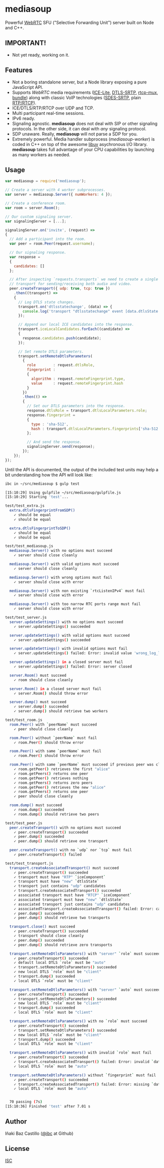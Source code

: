 # mediasoup

Powerful [WebRTC](http://www.webrtc.org/) SFU ("Selective Forwarding Unit") server built on Node and C++.


## IMPORTANT!

* Not yet ready, working on it.


## Features

* Not a boring standalone server, but a Node library exposing a pure JavaScript API.
* Supports *WebRTC* media requirements ([ICE-Lite](http://tools.ietf.org/html/rfc5245), [DTLS-SRTP](http://tools.ietf.org/html/rfc5764), [rtcp-mux](http://tools.ietf.org/html/rfc5761), [bundle](http://tools.ietf.org/html/draft-ietf-mmusic-sdp-bundle-negotiation)) along with classic VoIP technologies ([SDES-SRTP](http://tools.ietf.org/html/rfc4568), plain [RTP/RTCP](http://tools.ietf.org/html/rfc3550)).
* ICE/DTLS/RTP/RTCP over UDP and TCP.
* Multi participant real-time sessions.
* IPv6 ready.
* Signaling agnostic. **mediasoup** does not deal with SIP or other signaling protocols. In the other side, it can deal with *any* signaling protocol.
* SDP unaware. Really, **mediasoup** will not parse a SDP for you.
* Extremely powerful. Media handler subprocess (*mediasoup-worker*) is coded in C++ on top of the awesome [libuv](https://github.com/libuv/libuv) asychronous I/O library. **mediasoup** takes full advantage of your CPU capabilities by launching as many workers as needed.


## Usage

```javascript
var mediasoup = require('mediasoup');

// Create a server with 4 worker subprocesses.
var server = mediasoup.Server({ numWorkers: 4 });

// Create a conference room.
var room = server.Room();

// Our custom signaling server.
var signalingServer = [...];

signalingServer.on('invite', (request) =>
{
  // Add a participant into the room.
  var peer = room.Peer(request.username);

  // Our signaling response.
  var response =
  {
    candidates: []
  };

  // After inspecting `requests.transports` we need to create a single
  // transport for sending/receiving both audio and video.
  peer.createTransport({ udp: true, tcp: true })
    .then((transport) =>
    {
      // Log DTLS state changes.
      transport.on('dtlsstatechange', (data) => {
        console.log('transport "dtlsstatechange" event [data.dtlsState:%s]', data.dtlsState);
      });

      // Append our local ICE candidates into the response.
      transport.iceLocalCandidates.forEach((candidate) =>
      {
        response.candidates.push(candidate);
      });

      // Set remote DTLS parameters.
      transport.setRemoteDtlsParameters(
        {
          role        : request.dtlsRole,
          fingerprint :
          {
            algorithm : request.remoteFingerprint.type,
            value     : request.remoteFingerprint.hash
          }
        })
        .then(() =>
        {
          // Set our DTLS parameters into the response.
          response.dtlsRole = transport.dtlsLocalParameters.role;
          response.fingerprint =
          {
            type : 'sha-512',
            hash : transport.dtlsLocalParameters.fingerprints['sha-512']
          };

          // And send the response.
          signalingServer.send(response);
        });
    });
});
```

Until the API is documented, the output of the included test units may help a bit understanding how the API will look like:

```bash
ibc in ~/src/mediasoup $ gulp test

[15:10:29] Using gulpfile ~/src/mediasoup/gulpfile.js
[15:10:29] Starting 'test'...

test/test_extra.js
  extra.dtlsFingerprintFromSDP()
    ✓ should be equal
    ✓ should be equal

  extra.dtlsFingerprintToSDP()
    ✓ should be equal
    ✓ should be equal

test/test_mediasoup.js
  mediasoup.Server() with no options must succeed
    ✓ server should close cleanly

  mediasoup.Server() with valid options must succeed
    ✓ server should close cleanly

  mediasoup.Server() with wrong options must fail
    ✓ server should close with error

  mediasoup.Server() with non existing `rtcListenIPv4` must fail
    ✓ server should close with error

  mediasoup.Server() with too narrow RTC ports range must fail
    ✓ server should close with error

test/test_server.js
  server.updateSettings() with no options must succeed
    ✓ server.updateSettings() succeeded

  server.updateSettings() with valid options must succeed
    ✓ server.updateSettings() succeeded

  server.updateSettings() with invalid options must fail
    ✓ server.updateSettings() failed: Error: invalid value 'wrong_log_level' for logLevel

  server.updateSettings() in a closed server must fail
    ✓ server.updateSettings() failed: Error: server closed

  server.Room() must succeed
    ✓ room should close cleanly

  server.Room() in a closed server must fail
    ✓ server.Room() should throw error

  server.dump() must succeed
    ✓ server.dump() succeeded
    ✓ server.dump() should retrieve two workers

test/test_room.js
  room.Peer() with `peerName` must succeed
    ✓ peer should close cleanly

  room.Peer() without `peerName` must fail
    ✓ room.Peer() should throw error

  room.Peer() with same `peerName` must fail
    ✓ room.Peer() should throw error

  room.Peer() with same `peerName` must succeed if previous peer was closed before
    ✓ room.getPeer() retrieves the first "alice"
    ✓ room.getPeers() returns one peer
    ✓ room.getPeer() retrieves nothing
    ✓ room.getPeers() returns zero peers
    ✓ room.getPeer() retrieves the new "alice"
    ✓ room.getPeers() returns one peer
    ✓ peer should close cleanly

  room.dump() must succeed
    ✓ room.dump() succeeded
    ✓ room.dump() should retrieve two peers

test/test_peer.js
  peer.createTransport() with no options must succeed
    ✓ peer.createTransport() succeeded
    ✓ peer.dump() succeeded
    ✓ peer.dump() should retrieve one transport

  peer.createTransport() with no `udp` nor `tcp` must fail
    ✓ peer.createTransport() failed

test/test_transport.js
  transport.createAssociatedTransport() must succeed
    ✓ peer.createTransport() succeeded
    ✓ transport must have "RTP" `iceComponent`
    ✓ transport must have "new" `dtlsState`
    ✓ transport just contains "udp" candidates
    ✓ transport.createAssociatedTransport() succeeded
    ✓ associated transport must have "RTCP" `iceComponent`
    ✓ associated transport must have "new" `dtlsState`
    ✓ associated transport just contains "udp" candidates
    ✓ associatedTransport.createAssociatedTransport() failed: Error: cannot call CreateAssociatedTransport() on a RTCP Transport
    ✓ peer.dump() succeeded
    ✓ peer.dump() should retrieve two transports

  transport.close() must succeed
    ✓ peer.createTransport() succeeded
    ✓ transport should close cleanly
    ✓ peer.dump() succeeded
    ✓ peer.dump() should retrieve zero transports

  transport.setRemoteDtlsParameters() with "server" `role` must succeed
    ✓ peer.createTransport() succeeded
    ✓ default local DTLS `role` must be "auto"
    ✓ transport.setRemoteDtlsParameters() succeeded
    ✓ new local DTLS `role` must be "client"
    ✓ transport.dump() succeeded
    ✓ local DTLS `role` must be "client"

  transport.setRemoteDtlsParameters() with "server" `auto` must succeed
    ✓ peer.createTransport() succeeded
    ✓ transport.setRemoteDtlsParameters() succeeded
    ✓ new local DTLS `role` must be "client"
    ✓ transport.dump() succeeded
    ✓ local DTLS `role` must be "client"

  transport.setRemoteDtlsParameters() with no `role` must succeed
    ✓ peer.createTransport() succeeded
    ✓ transport.setRemoteDtlsParameters() succeeded
    ✓ new local DTLS `role` must be "client"
    ✓ transport.dump() succeeded
    ✓ local DTLS `role` must be "client"

  transport.setRemoteDtlsParameters() with invalid `role` must fail
    ✓ peer.createTransport() succeeded
    ✓ transport.createAssociatedTransport() failed: Error: invalid `data.role`
    ✓ local DTLS `role` must be "auto"

  transport.setRemoteDtlsParameters() without `fingerprint` must fail
    ✓ peer.createTransport() succeeded
    ✓ transport.createAssociatedTransport() failed: Error: missing `data.fingerprint`
    ✓ local DTLS `role` must be "auto"


  70 passing (7s)
[15:10:36] Finished 'test' after 7.01 s
```


## Author

Iñaki Baz Castillo ([@ibc](https://github.com/ibc/) at Github)


## License

[ISC](./LICENSE)
